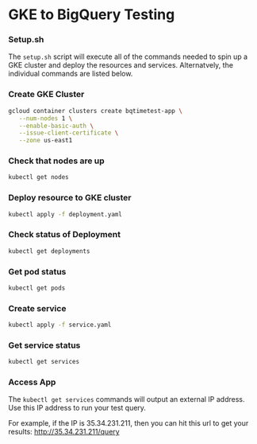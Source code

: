 # GKE to BigQuery Testing

### Setup.sh

The ```setup.sh``` script will execute all of the commands needed to spin up a GKE cluster and deploy the resources and services. Alternatvely, the individual commands are listed below.

### Create GKE Cluster

```bash
gcloud container clusters create bqtimetest-app \
   --num-nodes 1 \
   --enable-basic-auth \
   --issue-client-certificate \
   --zone us-east1
```

### Check that nodes are up
```bash
kubectl get nodes
```

### Deploy resource to GKE cluster
```bash
kubectl apply -f deployment.yaml
```

### Check status of Deployment
```bash
kubectl get deployments
```

### Get pod status
```bash
kubectl get pods
```

### Create service
```bash
kubectl apply -f service.yaml
```

### Get service status
```bash
kubectl get services
```

### Access App

The ```kubectl get services``` commands will output an external IP address. Use this IP address to run your test query.

For example, if the IP is 35.34.231.211, then you can hit this url to get your results: http://35.34.231.211/query
